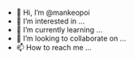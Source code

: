 - 👋 Hi, I’m @mankeopoi
- 👀 I’m interested in ...
- 🌱 I’m currently learning ...
- 💞️ I’m looking to collaborate on ...
- 📫 How to reach me ...

<!---
mankeopoi/mankeopoi is a ✨ special ✨ repository because its `README.md` (this file) appears on your GitHub profile.
You can click the Preview link to take a look at your changes.
--->
